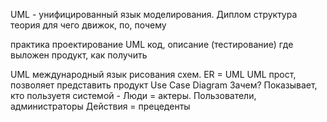UML - унифицированный язык моделирования.
Диплом структура
теория
для чего
движок, по, почему

практика
проектирование UML
код, описание
(тестирование)
где выложен продукт, как получить

UML международный язык рисования схем.
ER = UML
UML прост, позволяет представить продукт
Use Case Diagram
Зачем?
Показывает, кто пользуетя системой - Люди = актеры. Пользователи, администраторы
Действия = прецеденты
